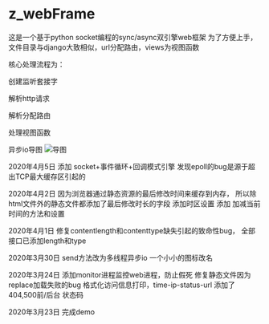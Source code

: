 # z_webFrame

这是一个基于python socket编程的sync/async双引擎web框架
为了方便上手，文件目录与django大致相似，url分配路由，views为视图函数


核心处理流程为：


创建监听套接字

解析http请求

解析分配路由

处理视图函数

异步io导图
![导图](https://github.com/zhaoxinyuan996/z_webFrame/blob/master/MindMapping/socket%2B%E4%BA%8B%E4%BB%B6%E5%BE%AA%E7%8E%AF%2B%E5%9B%9E%E8%B0%83%20%E6%A8%A1%E5%BC%8F%E5%A4%84%E7%90%86%E6%B5%81%E7%A8%8B.jpg)

2020年4月5日
添加 socket+事件循环+回调模式引擎
发现epoll的bug是源于超出TCP最大缓存区引起的

2020年4月2日
因为浏览器通过静态资源的最后修改时间来缓存到内存，
所以除html文件外的静态文件都添加了最后修改时长的字段
添加时区设置
添加 加减当前时间的方法和设置

2020年4月1日
修复contentlength和contenttype缺失引起的致命性bug，
全部接口已添加length和type

2020年3月30日
send方法改为多线程异步io
一个小小的图标改名

2020年3月24日
添加monitor进程监控web进程，防止假死
修复静态文件因为replace加载失败的bug
格式化访问信息打印，time-ip-status-url
添加了404,500前/后台 状态码

2020年3月23日
完成demo
